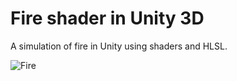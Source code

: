 # Fire shader in Unity 3D
A simulation of fire in Unity using shaders and HLSL.

![Fire](https://user-images.githubusercontent.com/46384915/139091890-f5314184-e59e-48c4-b4af-44e0c109a22c.png)
